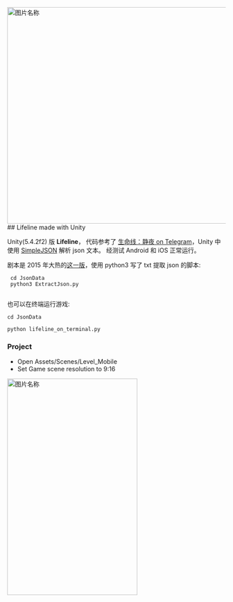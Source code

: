 <!--![](http://upload-images.jianshu.io/upload_images/266748-635b8f94a4500b23.jpg?imageMogr2/auto-orient/strip%7CimageView2/2/w/1240/imageView/2/w/619/q/90)-->
<img src="http://upload-images.jianshu.io/upload_images/266748-635b8f94a4500b23.jpg?imageMogr2/auto-orient/strip%7CimageView2/2/w/1240" width = "850" height = "500" alt="图片名称" align=center />
## Lifeline made with Unity
  
Unity(5.4.2f2) 版 **Lifeline**， 代码参考了 [生命线：静夜 on Telegram](http://www.jianshu.com/p/5a480d2d5dc6)，Unity 中使用 [SimpleJSON](http://wiki.unity3d.com/index.php/SimpleJSON) 解析 json 文本。
经测试 Android 和 iOS 正常运行。  
 
剧本是 2015 年大热的[这一版](https://itunes.apple.com/cn/app/lifeline-sheng-ming-xian/id982354972?mt=8)，使用 python3 写了 txt 提取 json 的脚本: 

``` 
 cd JsonData  
 python3 ExtractJson.py   
 
``` 


也可以在终端运行游戏:  

``` 
cd JsonData  
 
python lifeline_on_terminal.py 

```


### Project   
  
- Open Assets/Scenes/Level_Mobile  
- Set Game scene resolution to 9:16     
  

<img src="https://github.com/wuqxuan/LifeLineUnity/raw/master/image/Lifeline.png" width = "300" height = "500" alt="图片名称" align=center />


